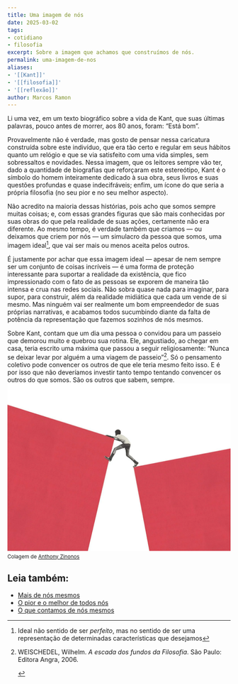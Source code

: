 ```yaml
---
title: Uma imagem de nós
date: 2025-03-02
tags:
- cotidiano
- filosofia
excerpt: Sobre a imagem que achamos que construímos de nós.
permalink: uma-imagem-de-nos
aliases:
- '[[Kant]]'
- '[[filosofia]]'
- '[[reflexão]]'
author: Marcos Ramon
---
```

Li uma vez, em um texto biográfico sobre a vida de Kant, que suas últimas palavras, pouco antes de morrer, aos 80 anos, foram: “Está bom”.

Provavelmente não é verdade, mas gosto de pensar nessa caricatura construída sobre este indivíduo, que era tão certo e regular em seus hábitos quanto um relógio e que se via satisfeito com uma vida simples, sem sobressaltos e novidades. Nessa imagem, que os leitores sempre vão ter, dado a quantidade de biografias que reforçaram este estereótipo, Kant é o símbolo do homem inteiramente dedicado à sua obra, seus livros e suas questões profundas e quase indecifráveis; enfim, um ícone do que seria a própria filosofia (no seu pior e no seu melhor aspecto).

Não acredito na maioria dessas histórias, pois acho que somos sempre muitas coisas; e, com essas grandes figuras que são mais conhecidas por suas obras do que pela realidade de suas ações, certamente não era diferente. Ao mesmo tempo, é verdade também que criamos — ou deixamos que criem por nós — um simulacro da pessoa que somos, uma imagem ideal[^1], que vai ser mais ou menos aceita pelos outros.

É justamente por achar que essa imagem ideal — apesar de nem sempre ser um conjunto de coisas incríveis — é uma forma de proteção interessante para suportar a realidade da existência, que fico impressionado com o fato de as pessoas se exporem de maneira tão intensa e crua nas redes sociais. Não sobra quase nada para imaginar, para supor, para construir, além da realidade midiática que cada um vende de si mesmo. Mas ninguém vai ser realmente um bom empreendedor de suas próprias narrativas, e acabamos todos sucumbindo diante da falta de potência da representação que fazemos sozinhos de nós mesmos.

Sobre Kant, contam que um dia uma pessoa o convidou para um passeio que demorou muito e quebrou sua rotina. Ele, angustiado, ao chegar em casa, teria escrito uma máxima que passou a seguir religiosamente: “Nunca se deixar levar por alguém a uma viagem de passeio”[^2]. Só o pensamento coletivo pode convencer os outros de que ele teria mesmo feito isso. E é por isso que não deveríamos investir tanto tempo tentando convencer os outros do que somos. São os outros que sabem, sempre.
<img src="/assets/img/colagem-zinonos.png">
<small>Colagem de <a href="https://www.anthonyzinonos.com/">Anthony Zinonos</a></small>


[^1]: Ideal não sentido de ser *perfeito*, mas no sentido de ser uma representação de determinadas características que desejamos 
[^2]: WEISCHEDEL, Wilhelm. *A escada dos fundos da Filosofia*. São Paulo: Editora Angra, 2006.<div class="leia-tambem" markdown="1">
## Leia também:

- <a href="/mais-de-nos-mesmos">Mais de nós mesmos</a>
- <a href="/o-pior-e-o-melhor-de-todos-nos">O pior e o melhor de todos nós</a>
- <a href="/o-que-contamos-de-nos-mesmos">O que contamos de nós mesmos</a>
</div>